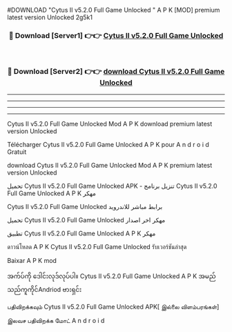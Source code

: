 #DOWNLOAD "Cytus II v5.2.0 Full Game Unlocked " A P K [MOD] premium latest version Unlocked 2g5k1 



<div align="center">

<h3>🔴 Download [Server1] 👉👉 <a href="https://apkdownload12.web.app/?title=Cytus II v5.2.0 Full Game Unlocked ">Cytus II v5.2.0 Full Game Unlocked  </a></h3><br>

<h3>🔴 Download [Server2] 👉👉 <a href="https://apkdownload12.web.app/?title=Cytus II v5.2.0 Full Game Unlocked ">download Cytus II v5.2.0 Full Game Unlocked  </a></h3>
</div>


----------------------------------------------------------

----------------------------------------------------------

----------------------------------------------------------

----------------------------------------------------------


Cytus II v5.2.0 Full Game Unlocked  Mod A P K download premium latest version Unlocked

Télécharger  Cytus II v5.2.0 Full Game Unlocked  A P K pour A n d r o i d Gratuit

download Cytus II v5.2.0 Full Game Unlocked  Mod A P K premium latest version Unlocked

تحميل Cytus II v5.2.0 Full Game Unlocked  APK - تنزيل برنامج Cytus II v5.2.0 Full Game Unlocked  A P K مهكر

Cytus II v5.2.0 Full Game Unlocked  برابط مباشر للاندرويد

تحميل Cytus II v5.2.0 Full Game Unlocked  مهكر اخر اصدار

تطبيق Cytus II v5.2.0 Full Game Unlocked  A P K مهكر

ดาวน์โหลด A P K Cytus II v5.2.0 Full Game Unlocked  รับเวอร์ชันล่าสุด

Baixar A P K mod

အက်ပ်ကို ဒေါင်းလုဒ်လုပ်ပါ။ Cytus II v5.2.0 Full Game Unlocked  A P K အမည်သည်ကူကိုင်Andriod ဗားရှင်း

பதிவிறக்கவும் Cytus II v5.2.0 Full Game Unlocked  APK[ இல்லை விளம்பரங்கள்] 
 
இலவச பதிவிறக்க மோட் A n d r o i d



